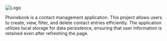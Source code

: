 ![Logo](https://i.ibb.co/qxfHKqg/2024-10-19-214909.png)

Phonebook is a contact management application. This project allows users to create, view, filter, and delete contact entries efficiently. The application utilizes local storage for data persistence, ensuring that user information is retained even after refreshing the page.

